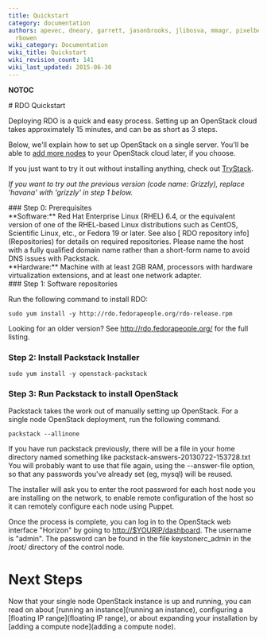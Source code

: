 ```yaml
---
title: Quickstart
category: documentation
authors: apevec, dneary, garrett, jasonbrooks, jlibosva, mmagr, pixelbeat, pmyers,
  rbowen
wiki_category: Documentation
wiki_title: Quickstart
wiki_revision_count: 141
wiki_last_updated: 2015-06-30
---
```


__NOTOC__

<div class="bg-boxes bg-boxes-single">
<div class="row">
<div class="offset3 span8">
# RDO Quickstart

Deploying RDO is a quick and easy process. Setting up an OpenStack cloud takes approximately 15 minutes, and can be as short as 3 steps.

Below, we'll explain how to set up OpenStack on a single server. You'll be able to [add more nodes](Adding_a_compute_node) to your OpenStack cloud later, if you choose.

If you just want to try it out without installing anything, check out [TryStack](http://trystack.org).

*If you want to try out the previous version (code name: Grizzly), replace 'havana' with 'grizzly' in step 1 below.*

</div>
</div>
<div class="row">
<div class="offset3 span8 pull-s">
### Step 0: Prerequisites

<div class="row">
<div class="span4">
**Software:** Red Hat Enterprise Linux (RHEL) 6.4, or the equivalent version of one of the RHEL-based Linux distributions such as CentOS, Scientific Linux, etc., or Fedora 19 or later. See also [ RDO repository info](Repositories) for details on required repositories. Please name the host with a fully qualified domain name rather than a short-form name to avoid DNS issues with Packstack.

</div>
<div class="span4">
**Hardware:** Machine with at least 2GB RAM, processors with hardware virtualization extensions, and at least one network adapter.

</div>
</div>
### Step 1: Software repositories

Run the following command to install RDO:

    sudo yum install -y http://rdo.fedorapeople.org/rdo-release.rpm

Looking for an older version? See <http://rdo.fedorapeople.org/> for the full listing.

### Step 2: Install Packstack Installer

    sudo yum install -y openstack-packstack

### Step 3: Run Packstack to install OpenStack

Packstack takes the work out of manually setting up OpenStack. For a single node OpenStack deployment, run the following command.

    packstack --allinone

If you have run packstack previously, there will be a file in your home directory named something like packstack-answers-20130722-153728.txt You will probably want to use that file again, using the --answer-file option, so that any passwords you've already set (eg, mysql) will be reused.

The installer will ask you to enter the root password for each host node you are installing on the network, to enable remote configuration of the host so it can remotely configure each node using Puppet.

Once the process is complete, you can log in to the OpenStack web interface "Horizon" by going to <http://$YOURIP/dashboard>. The username is "admin". The password can be found in the file keystonerc_admin in the /root/ directory of the control node.

# Next Steps

Now that your single node OpenStack instance is up and running, you can read on about [running an instance](running an instance), configuring a [floating IP range](floating IP range), or about expanding your installation by [adding a compute node](adding a compute node).

</div>
</div>
<div class="row">
<div class="offset2 span8">
</div>
</div>
<Category:Documentation>
